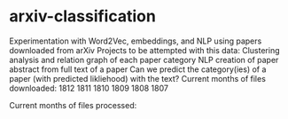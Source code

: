 # arxiv-classification
Experimentation with Word2Vec, embeddings, and NLP using papers downloaded from arXiv
Projects to be attempted with this data:
    Clustering analysis and relation graph of each paper category
    NLP creation of paper abstract from full text of a paper
    Can we predict the category(ies) of a paper (with predicted likliehood) with the text?
Current months of files downloaded:
1812
1811
1810
1809
1808
1807

Current months of files processed:
